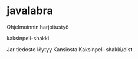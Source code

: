 ﻿javalabra
=========

Ohjelmoinnin harjoitustyö

kaksinpeli-shakki

Jar tiedosto löytyy Kansiosta Kaksinpeli-shakki/dist
